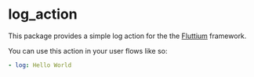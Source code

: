 # log_action

This package provides a simple log action for the the [Fluttium](https://fluttium.dev) framework.

You can use this action in your user flows like so:

```yaml
- log: Hello World
```
